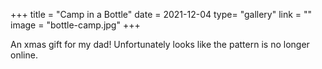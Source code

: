 +++
title = "Camp in a Bottle"
date = 2021-12-04
type= "gallery"
link = ""
image = "bottle-camp.jpg"
+++

An xmas gift for my dad! Unfortunately looks like the pattern is no longer online.